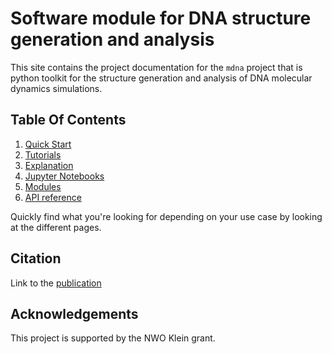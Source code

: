 # Software module for DNA structure generation and analysis


This site contains the project documentation for the
`mdna` project that is python toolkit for the structure generation and analysis of DNA molecular dynamics simulations.
<!-- 
[Build Your Python Project Documentation With MkDocs](
    https://realpython.com/python-project-documentation-with-mkdocs/). -->

<!-- Its aim is to give you a framework to build your
project documentation using Python, MkDocs,
mkdocstrings, and the Material for MkDocs theme. -->


## Table Of Contents

<!-- The documentation follows the best practice for
project documentation as described by Daniele Procida
in the [Diátaxis documentation framework](https://diataxis.fr/)
and consists of four separate parts: -->

1. [Quick Start](tutorials/tutorials-quickstart.md)
2. [Tutorials](index-tutorials.md)
3. [Explanation](explanation/explanation.md)
4. [Jupyter Notebooks](index-notebooks.md)
5. [Modules](index-modules.md)
6. [API reference](index-api.md)

Quickly find what you're looking for depending on
your use case by looking at the different pages.

<!-- ## Project Overview

::: mdna -->


## Citation

Link to the [publication](https://www.overleaf.com/project/)


## Acknowledgements

This project is supported by the NWO Klein grant.